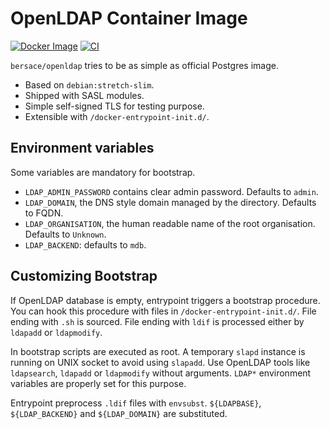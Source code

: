 # OpenLDAP Container Image

[![Docker Image](https://images.microbadger.com/badges/image/bersace/openldap.svg)](https://hub.docker.com/r/bersace/openldap)
[![CI](https://circleci.com/gh/bersace/docker-openldap.svg?style=shield)](https://circleci.com/gh/bersace/docker-openldap)

`bersace/openldap` tries to be as simple as official Postgres image.

- Based on `debian:stretch-slim`.
- Shipped with SASL modules.
- Simple self-signed TLS for testing purpose.
- Extensible with `/docker-entrypoint-init.d/`.


## Environment variables

Some variables are mandatory for bootstrap.

- `LDAP_ADMIN_PASSWORD` contains clear admin password. Defaults to `admin`.
- `LDAP_DOMAIN`, the DNS style domain managed by the directory. Defaults to
  FQDN.
- `LDAP_ORGANISATION`, the human readable name of the root organisation.
  Defaults to `Unknown`.
- `LDAP_BACKEND`: defaults to `mdb`.


## Customizing Bootstrap

If OpenLDAP database is empty, entrypoint triggers a bootstrap procedure. You
can hook this procedure with files in `/docker-entrypoint-init.d/`. File ending
with `.sh` is sourced. File ending with `ldif` is processed either by `ldapadd`
or `ldapmodify`.

In bootstrap scripts are executed as root. A temporary `slapd` instance is
running on UNIX socket to avoid using `slapadd`. Use OpenLDAP tools like
`ldapsearch`, `ldapadd` or `ldapmodify` without arguments. `LDAP*` environment
variables are properly set for this purpose.

Entrypoint preprocess `.ldif` files with `envsubst`. `${LDAPBASE}`,
`${LDAP_BACKEND}` and `${LDAP_DOMAIN}` are substituted.
